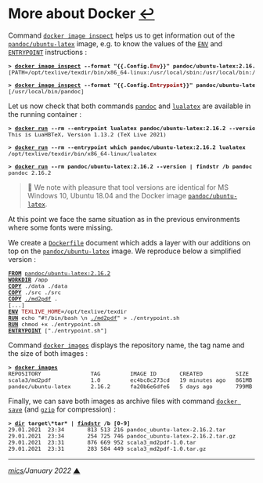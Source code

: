 # <span id="top">More about Docker</span> <span style="size:25%;"><a href="../README.md" title="Back to README">↩</a></span>
<!-- created by mics (https://github.com/michelou/) on December 2020 -->

Command [`docker image inspect`][docker_inspect] helps us to get information out of the [`pandoc/ubuntu-latex`][docker_pandoc] image, e.g. to know the values of the [`ENV`][docker_env] and [`ENTRYPOINT`][docker_entrypoint] instructions :

<pre style="font-size:80%; max-width:680px;">
<b>&gt; <a href="https://docs.docker.com/engine/reference/commandline/image_inspect/">docker image inspect</a> --format "{{.Config.<b style="color:darkred;">Env</b>}}" pandoc/ubuntu-latex:2.16.2</b>
[PATH=/opt/texlive/texdir/bin/x86_64-linux:/usr/local/sbin:/usr/local/bin:/usr/sbin:/usr/bin:/sbin:/bin]
&nbsp;
<b>&gt; <a href="https://docs.docker.com/engine/reference/commandline/image_inspect/">docker image inspect</a> --format "{{.Config.<b style="color:darkred;">Entrypoint</b>}}" pandoc/ubuntu-latex:2.16.2</b>
[/usr/local/bin/pandoc]
</pre>

Let us now check that both commands [`pandoc`][pandoc_command] and [`lualatex`][lualatex] are available in the running container :

<pre style="font-size:80%; max-width:680px;">
<b>&gt; <a href="https://docs.docker.com/engine/reference/commandline/run/">docker run</a> --rm --entrypoint lualatex pandoc/ubuntu-latex:2.16.2 --version | findstr Version</b>
This is LuaHBTeX, Version 1.13.2 (TeX Live 2021)
&nbsp;
<b>&gt; <a href="https://docs.docker.com/engine/reference/commandline/run/">docker run</a> --rm --entrypoint which pandoc/ubuntu-latex:2.16.2 lualatex</b>
/opt/texlive/texdir/bin/x86_64-linux/lualatex
&nbsp;
<b>&gt; <a href="https://docs.docker.com/engine/reference/commandline/run/">docker run</a> --rm pandoc/ubuntu-latex:2.16.2 --version | findstr /b pandoc</b>
pandoc 2.16.2
</pre>

> **:mag_right:** We note with pleasure that tool versions are identical for MS Windows 10, Ubuntu 18.04 and the Docker image [`pandoc/ubuntu-latex`][docker_pandoc].

<!-- 
https://www.howtoinstall.me/ubuntu/18-04/xz-utils/
-->

At this point we face the same situation as in the previous environments where some fonts were missing.

We create a [`Dockerfile`](../Dockerfile) document which adds a layer with our additions on top on the [`pandoc/ubuntu-latex`][docker_pandoc] image. We reproduce below a simplified version :

<pre style="font-size:80%; max-width:600px;">
<a href="https://docs.docker.com/engine/reference/builder/#from"><b>FROM</b></a> <a href="https://hub.docker.com/r/pandoc/ubuntu-latex">pandoc/ubuntu-latex:2.16.2</a>
<a href="https://docs.docker.com/engine/reference/builder/#workdir"><b>WORKDIR</b></a> /app
<a href="https://docs.docker.com/engine/reference/builder/#copy"><b>COPY</b></a> ./data ./data
<a href="https://docs.docker.com/engine/reference/builder/#copy"><b>COPY</b></a> ./src ./src
<a href="https://docs.docker.com/engine/reference/builder/#copy"><b>COPY</b></a> <a href="../md2pdf">./md2pdf</a> .
[...]
<a href="https://docs.docker.com/engine/reference/builder/#env"><b>ENV</b></a> <span style="color:darkred;">TEXLIVE_HOME</span>=/opt/texlive/texdir
<a href="https://docs.docker.com/engine/reference/builder/#run"><b>RUN</b></a> echo "#!/bin/bash \n <a href="../md2pdf">./md2pdf</a>" > ./entrypoint.sh
<a href="https://docs.docker.com/engine/reference/builder/#run"><b>RUN</b></a> chmod +x ./entrypoint.sh
<a href="https://docs.docker.com/engine/reference/builder/#entrypoint" title="ENTRYPOINT instruction"><b>ENTRYPOINT</b></a> ["./entrypoint.sh"]
</pre>

Command [`docker images`][docker_images] displays the repository name, the tag name and the size of both images :

<pre style="font-size:80%; max-width:600px;">
<b>&gt; <a href="https://docs.docker.com/engine/reference/commandline/images/">docker images</a></b>
REPOSITORY               TAG         IMAGE ID       CREATED          SIZE
scala3/md2pdf            1.0         ec4bc8c273cd   19 minutes ago   861MB
pandoc/ubuntu-latex      2.16.2      fa20b6e6dfe6   5 days ago       799MB
</pre>

Finally, we can save both images as archive files with command [`docker save`][docker_save] (and [`gzip`][linux_gzip] for compression) :

<pre style="font-size:80%; max-width:600px;">
<b>&gt; <a href="https://docs.microsoft.com/en-us/windows-server/administration/windows-commands/dir">dir</a> target\*tar* | <a href="https://docs.microsoft.com/en-us/windows-server/administration/windows-commands/findstr">findstr</a> /b [0-9]</b>
29.01.2021  23:34       813 513 216 pandoc_ubuntu-latex-2.16.2.tar
29.01.2021  23:34       254 725 746 pandoc_ubuntu-latex-2.16.2.tar.gz
29.01.2021  23:31       876 669 952 scala3_md2pdf-1.0.tar
29.01.2021  23:31       283 584 449 scala3_md2pdf-1.0.tar.gz
</pre>

<!--
## <span id="footnotes">Footnotes</span>

<b name="footnote_01">[1]</b> ***Pandoc software*** [↩](#anchor_01)

<p style="margin:0 0 1em 20px;">
 (version: 2.11.3.2, compressed size: 240.96 MB)
</p>
-->
***

*[mics](https://github.com/michelou/)/January 2022* [**&#9650;**](#top "Back to top")
<span id="bottom">&nbsp;</span>

[docker_entrypoint]: https://docs.docker.com/engine/reference/builder/#entrypoint "ENTRYPOINT instruction"
[docker_env]: https://docs.docker.com/engine/reference/builder/#env
[docker_hub]: https://hub.docker.com/
[docker_images]: https://docs.docker.com/engine/reference/commandline/images/
[docker_inspect]: https://docs.docker.com/engine/reference/commandline/image_inspect/ "Display detailed information on one or more images"
[docker_pandoc]: https://hub.docker.com/r/pandoc/ubuntu-latex "Ubuntu based image"
[docker_save]: https://docs.docker.com/engine/reference/commandline/save/
[linux_gzip]: https://linux.die.net/man/1/gzip
[lualatex]: http://www.luatex.org/
[pandoc_command]: https://pandoc.org/MANUAL.html/ "Pandoc command line tool"
[tex_live]: https://tug.org/texlive/
[tex_live_repository]: https://github.com/TeX-Live/installer "TeX Live installer repository"
[tex_live_install]: https://tug.org/texlive/doc/install-tl.html "TeX Live cross-platform installer"
[tex_live_setup]: https://tug.org/texlive/acquire-netinstall.html
[tex_live_tug]: https://tug.org/ "TeX Users Group website"
[xelatex]: https://sourceforge.net/projects/xetex/
